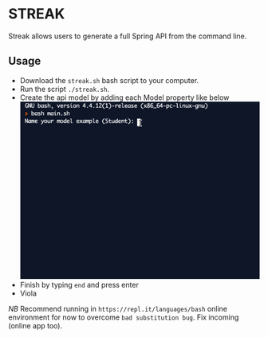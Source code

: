 # STREAK
Streak allows users to generate a full Spring API from the command line.

## Usage
- Download the `streak.sh` bash script to your computer.
- Run the script `./streak.sh`.
- Create the api model by adding each Model property like below
![](images/streak.gif)
- Finish by typing `end` and press enter
- Viola


*NB* Recommend running in `https://repl.it/languages/bash` online environment for now to overcome `bad substitution bug`. Fix incoming (online app too).
